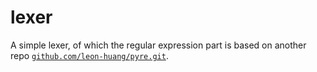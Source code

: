 lexer
=====

A simple lexer, of which the regular expression part is based on another
 repo [`github.com/leon-huang/pyre.git`](https://github.com/leon-huang/pyre).
